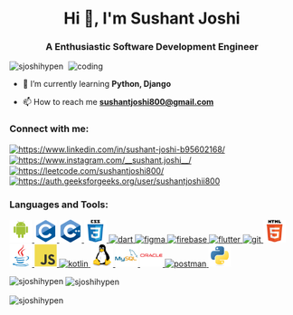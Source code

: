 
<h1 align="center">Hi 👋, I'm Sushant Joshi</h1>
<h3 align="center">A Enthusiastic Software Development Engineer</h3>

<img align ="right" alt="coding" width="400" src="https://www.google.com/search?q=animated+coding+gif&rlz=1C1CHBF_enIN1068IN1068&oq=animated+codi&gs_lcrp=EgZjaHJvbWUqBwgAEAAYgAQyBwgAEAAYgAQyBggBEEUYOTIHCAIQABiABDIHCAMQABiABDIHCAQQABiABDIHCAUQABiABDIHCAYQABiABDIHCAcQABiABDIHCAgQABiABDINCAkQABiGAxiABBiKBagCALACAA&sourceid=chrome&ie=UTF-8#vhid=uYYa30tHbsaH2M&vssid=l">
<p align="left"> <img src="https://komarev.com/ghpvc/?username=sjoshihypen&label=Profile%20views&color=0e75b6&style=flat" alt="sjoshihypen" /> </p>

- 🌱 I’m currently learning **Python, Django**

- 📫 How to reach me **sushantjoshi800@gmail.com**

<h3 align="left">Connect with me:</h3>
<p align="left">
<a href="https://linkedin.com/in/https://www.linkedin.com/in/sushant-joshi-b95602168/" target="blank"><img align="center" src="https://raw.githubusercontent.com/rahuldkjain/github-profile-readme-generator/master/src/images/icons/Social/linked-in-alt.svg" alt="https://www.linkedin.com/in/sushant-joshi-b95602168/" height="30" width="40" /></a>
<a href="https://instagram.com/https://www.instagram.com/__sushant.joshi__/" target="blank"><img align="center" src="https://raw.githubusercontent.com/rahuldkjain/github-profile-readme-generator/master/src/images/icons/Social/instagram.svg" alt="https://www.instagram.com/__sushant.joshi__/" height="30" width="40" /></a>
<a href="https://www.leetcode.com/https://leetcode.com/sushantjoshi800/" target="blank"><img align="center" src="https://raw.githubusercontent.com/rahuldkjain/github-profile-readme-generator/master/src/images/icons/Social/leet-code.svg" alt="https://leetcode.com/sushantjoshi800/" height="30" width="40" /></a>
<a href="https://auth.geeksforgeeks.org/user/https://auth.geeksforgeeks.org/user/sushantjoshii800" target="blank"><img align="center" src="https://raw.githubusercontent.com/rahuldkjain/github-profile-readme-generator/master/src/images/icons/Social/geeks-for-geeks.svg" alt="https://auth.geeksforgeeks.org/user/sushantjoshii800" height="30" width="40" /></a>
</p>

<h3 align="left">Languages and Tools:</h3>
<p align="left"> <a href="https://developer.android.com" target="_blank" rel="noreferrer"> <img src="https://raw.githubusercontent.com/devicons/devicon/master/icons/android/android-original-wordmark.svg" alt="android" width="40" height="40"/> </a> <a href="https://www.cprogramming.com/" target="_blank" rel="noreferrer"> <img src="https://raw.githubusercontent.com/devicons/devicon/master/icons/c/c-original.svg" alt="c" width="40" height="40"/> </a> <a href="https://www.w3schools.com/cpp/" target="_blank" rel="noreferrer"> <img src="https://raw.githubusercontent.com/devicons/devicon/master/icons/cplusplus/cplusplus-original.svg" alt="cplusplus" width="40" height="40"/> </a> <a href="https://www.w3schools.com/css/" target="_blank" rel="noreferrer"> <img src="https://raw.githubusercontent.com/devicons/devicon/master/icons/css3/css3-original-wordmark.svg" alt="css3" width="40" height="40"/> </a> <a href="https://dart.dev" target="_blank" rel="noreferrer"> <img src="https://www.vectorlogo.zone/logos/dartlang/dartlang-icon.svg" alt="dart" width="40" height="40"/> </a> <a href="https://www.figma.com/" target="_blank" rel="noreferrer"> <img src="https://www.vectorlogo.zone/logos/figma/figma-icon.svg" alt="figma" width="40" height="40"/> </a> <a href="https://firebase.google.com/" target="_blank" rel="noreferrer"> <img src="https://www.vectorlogo.zone/logos/firebase/firebase-icon.svg" alt="firebase" width="40" height="40"/> </a> <a href="https://flutter.dev" target="_blank" rel="noreferrer"> <img src="https://www.vectorlogo.zone/logos/flutterio/flutterio-icon.svg" alt="flutter" width="40" height="40"/> </a> <a href="https://git-scm.com/" target="_blank" rel="noreferrer"> <img src="https://www.vectorlogo.zone/logos/git-scm/git-scm-icon.svg" alt="git" width="40" height="40"/> </a> <a href="https://www.w3.org/html/" target="_blank" rel="noreferrer"> <img src="https://raw.githubusercontent.com/devicons/devicon/master/icons/html5/html5-original-wordmark.svg" alt="html5" width="40" height="40"/> </a> <a href="https://www.java.com" target="_blank" rel="noreferrer"> <img src="https://raw.githubusercontent.com/devicons/devicon/master/icons/java/java-original.svg" alt="java" width="40" height="40"/> </a> <a href="https://developer.mozilla.org/en-US/docs/Web/JavaScript" target="_blank" rel="noreferrer"> <img src="https://raw.githubusercontent.com/devicons/devicon/master/icons/javascript/javascript-original.svg" alt="javascript" width="40" height="40"/> </a> <a href="https://kotlinlang.org" target="_blank" rel="noreferrer"> <img src="https://www.vectorlogo.zone/logos/kotlinlang/kotlinlang-icon.svg" alt="kotlin" width="40" height="40"/> </a> <a href="https://www.linux.org/" target="_blank" rel="noreferrer"> <img src="https://raw.githubusercontent.com/devicons/devicon/master/icons/linux/linux-original.svg" alt="linux" width="40" height="40"/> </a> <a href="https://www.mysql.com/" target="_blank" rel="noreferrer"> <img src="https://raw.githubusercontent.com/devicons/devicon/master/icons/mysql/mysql-original-wordmark.svg" alt="mysql" width="40" height="40"/> </a> <a href="https://www.oracle.com/" target="_blank" rel="noreferrer"> <img src="https://raw.githubusercontent.com/devicons/devicon/master/icons/oracle/oracle-original.svg" alt="oracle" width="40" height="40"/> </a> <a href="https://postman.com" target="_blank" rel="noreferrer"> <img src="https://www.vectorlogo.zone/logos/getpostman/getpostman-icon.svg" alt="postman" width="40" height="40"/> </a> <a href="https://www.python.org" target="_blank" rel="noreferrer"> <img src="https://raw.githubusercontent.com/devicons/devicon/master/icons/python/python-original.svg" alt="python" width="40" height="40"/> </a> </p>

<p><img align="left" src="https://github-readme-stats.vercel.app/api/top-langs?username=sjoshihypen&show_icons=true&locale=en&layout=compact" alt="sjoshihypen" /></p>

<p>&nbsp;<img align="center" src="https://github-readme-stats.vercel.app/api?username=sjoshihypen&show_icons=true&locale=en" alt="sjoshihypen" /></p>

<p><img align="center" src="https://github-readme-streak-stats.herokuapp.com/?user=sjoshihypen&" alt="sjoshihypen" /></p>
